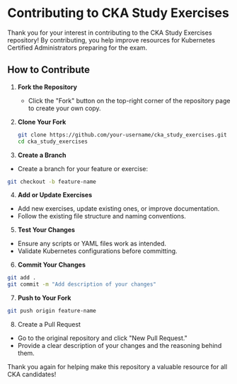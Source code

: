 # Contributing to CKA Study Exercises

Thank you for your interest in contributing to the CKA Study Exercises repository! By contributing, you help improve resources for Kubernetes Certified Administrators preparing for the exam.

## How to Contribute

1. **Fork the Repository**
   - Click the "Fork" button on the top-right corner of the repository page to create your own copy.

2. **Clone Your Fork**
   
   ```bash
   git clone https://github.com/your-username/cka_study_exercises.git
   cd cka_study_exercises

4. **Create a Branch**
   
- Create a branch for your feature or exercise:

```bash
git checkout -b feature-name
```

4. **Add or Update Exercises**
   
- Add new exercises, update existing ones, or improve documentation.
- Follow the existing file structure and naming conventions.

5. **Test Your Changes**
   
- Ensure any scripts or YAML files work as intended.
- Validate Kubernetes configurations before committing.

6. **Commit Your Changes**

```bash
git add .
git commit -m "Add description of your changes"
```

7. **Push to Your Fork**

```bash
git push origin feature-name
```

8. Create a Pull Request

- Go to the original repository and click "New Pull Request."
- Provide a clear description of your changes and the reasoning behind them.

Thank you again for helping make this repository a valuable resource for all CKA candidates!
